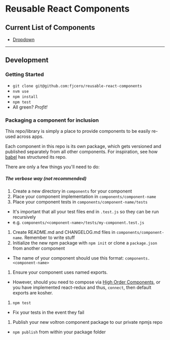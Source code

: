 # Reusable React Components

## Current List of Components

* [Dropdown](/components/dropdown)

---

## Development

### Getting Started

* `git clone git@github.com:fjcero/reusable-react-components`
* `nvm use`
* `npm install`
* `npm test`
* All green? *Profit!*

### Packaging a component for inclusion

This repo/library is simply a place to provide components to be easily re-used
across apps.

Each component in this repo is its own package, which gets versioned and published separately from all other components. For inspiration, see how [babel](https://github.com/babel/babel) has structured its repo.

There are only a few things you'll need to do:

##### The verbose way (not recommended)

1. Create a new directory in `components` for your component
1. Place your component implementation in `components/component-name`
1. Place your component tests in `components/component-name/tests`
  - It's important that all your test files end in `.test.js` so they can be run recursively
  - e.g. `components/<component-name>/tests/my-component.test.js`
1. Create README.md and CHANGELOG.md files in `components/component-name`. Remember to write stuff
1. Initialize the new npm package with `npm init` or clone a `package.json` from another component
  - The name of your component should use this format: `components.<component-name>`
1. Ensure your component uses named exports.
  - However, should you need to compose via [High Order Components](https://gist.github.com/sebmarkbage/ef0bf1f338a7182b6775), or you have implemented react-redux and thus, `connect`, then default exports are kosher.
1. `npm test`
  - Fix your tests in the event they fail
1. Publish your new voltron component package to our private npmjs repo
  - `npm publish` from within your package folder
